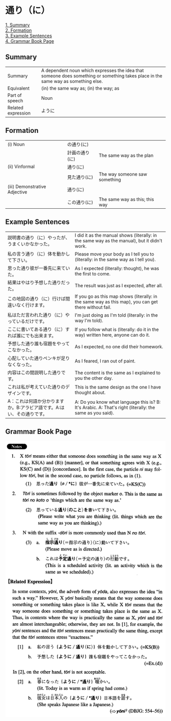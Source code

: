 # 通り（に）

[1. Summary](#summary)<br>
[2. Formation](#formation)<br>
[3. Example Sentences](#example-sentences)<br>
[4. Grammar Book Page](#grammar-book-page)<br>


## Summary

<table><tr>   <td>Summary</td>   <td>A dependent noun which expresses the idea that someone does something or something takes place in the same way as something else.</td></tr><tr>   <td>Equivalent</td>   <td>(in) the same way as; (in) the way; as</td></tr><tr>   <td>Part of speech</td>   <td>Noun</td></tr><tr>   <td>Related expression</td>   <td>ように</td></tr></table>

## Formation

<table class="table"><tbody><tr class="tr head"><td class="td"><span class="numbers">(i)</span> <span class="bold">Noun</span></td><td class="td"><span class="concept">の通り(に)</span> </td><td class="td"></td></tr><tr class="tr"><td class="td"></td><td class="td"><span>計画</span><span class="concept">の通り(に)</span> </td><td class="td"><span>The same way as the plan</span></td></tr><tr class="tr head"><td class="td"><span class="numbers">(ii)</span> <span class="bold">Vinformal</span></td><td class="td"><span class="concept">通り(に)</span> </td><td class="td"></td></tr><tr class="tr"><td class="td"></td><td class="td"><span>見た</span><span class="concept">通り(に)</span> </td><td class="td"><span>The way someone saw something</span></td></tr><tr class="tr head"><td class="td"><span class="numbers">(iii)</span> <span class="bold">Demonstrative Adjective</span></td><td class="td"><span class="concept">通り(に)</span> </td><td class="td"></td></tr><tr class="tr"><td class="td"></td><td class="td"><span>この</span><span class="concept">通り(に)</span> </td><td class="td"><span>The same way as this; this way</span></td></tr></tbody></table>

## Example Sentences

<table><tr>   <td>説明書の通り（に）やったが、うまくいかなかった。</td>   <td>I did it as the manual shows (literally: in the same way as the manual), but it didn't work.</td></tr><tr>   <td>私の言う通り（に）体を動かして下さい。</td>   <td>Please move your body as I tell you to (literally: in the same way as I tell you).</td></tr><tr>   <td>思った通り彼が一番先に来ていた。</td>   <td>As I expected (literally: thought), he was the first to come.</td></tr><tr>   <td>結果はやはり予想した通りだった。</td>   <td>The result was just as I expected, after all.</td></tr><tr>   <td>この地図の通り（に）行けば間違いなく行けます。</td>   <td>If you go as this map shows (literally: in the same way as this map), you can get there without fail.</td></tr><tr>   <td>私はただ言われた通り（に）やっているだけです。</td>   <td>I'm just doing as I'm told (literally: in the way I'm told).</td></tr><tr>   <td>ここに書いてある通り（に）すれば誰にでも出来ます。</td>   <td>If you follow what is (literally: do it in the way) written here, anyone can do it.</td></tr><tr>   <td>予想した通り誰も宿題をやってこなかった。</td>   <td>As I expected, no one did their homework.</td></tr><tr>   <td>心配していた通りペンキが足りなくなった。</td>   <td>As I feared, I ran out of paint.</td></tr><tr>   <td>内容はこの間説明した通りです。</td>   <td>The content is the same as I explained to you the other day.</td></tr><tr>   <td>これは私が考えていた通りのデザインです。</td>   <td>This is the same design as the one I have thought about.</td></tr><tr>   <td>A：これは何語か分かりますか。B:アラビア語です。A:はい、その通りです。</td>   <td>A: Do you know what language this is? B: It's Arabic. A: That's right (literally: the same as you said).</td></tr></table>

## Grammar Book Page

![](../img/Intermediate通り(に).png)

